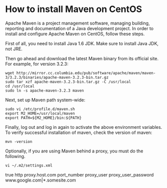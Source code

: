 # How to install Maven on CentOS

[category]:. "useful tips"
[Posted on]:. "May 10, 2012"
[author]:. "Dan Nanni"

Apache Maven is a project management software, managing building, reporting and documentation of a Java  development project. In order to install and configure Apache Maven on CentOS, follow these steps.

First of all, you need to install Java 1.6 JDK. Make sure to install Java JDK, not JRE.

Then go ahead and download the latest Maven binary from its official site. For example, for version 3.2.3:

    wget http://mirror.cc.columbia.edu/pub/software/apache/maven/maven-3/3.2.3/binaries/apache-maven-3.2.3-bin.tar.gz
    sudo tar xzf apache-maven-3.2.3-bin.tar.gz -C /usr/local
    cd /usr/local
    sudo ln -s apache-maven-3.2.3 maven

Next, set up Maven path system-wide:

    sudo vi /etc/profile.d/maven.sh
    export M2_HOME=/usr/local/maven
    export PATH=${M2_HOME}/bin:${PATH}

Finally, log out and log in again to activate the above environment variables. To verify successful installation of maven, check the version of maven:

    mvn -version

Optionally, if you are using Maven behind a proxy, you must do the following.

    vi ~/.m2/settings.xml


<settings>
  <proxies>
    <proxy>
      <active>true</active>
      <protocol>http</protocol>
      <host>proxy.host.com</host>
      <port>port_number</port>
      <username>proxy_user</username>
      <password>proxy_user_password</password>
      <nonProxyHosts>www.google.com|*.somesite.com</nonProxyHosts>
    </proxy>
  </proxies>
</settings>